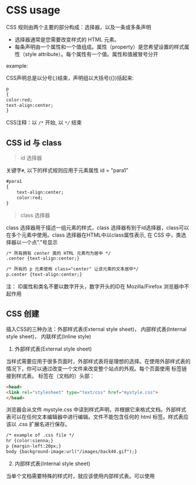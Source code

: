 # CSS usage

CSS 规则由两个主要的部分构成：选择器，以及一条或多条声明

* 选择器通常是您需要改变样式的 HTML 元素。
* 每条声明由一个属性和一个值组成。属性（property）是您希望设置的样式属性（style attribute）。每个属性有一个值。属性和值被冒号分开

example:

CSS声明总是以分号(;)结束，声明组以大括号({})括起来:

```html
p 
{
color:red;
text-align:center;
}
```

CSS注释：以 `/*` 开始, 以 `*/` 结束

## CSS id 与 class

> id 选择器

关键字`#`, 以下的样式规则应用于元素属性 id = "para1"

```html
#para1
{
    text-align:center;
    color:red;
}
```

> class 选择器

class 选择器用于描述一组元素的样式，class 选择器有别于id选择器，class可以在多个元素中使用。class 选择器在HTML中以class属性表示, 在 CSS 中，类选择器以一个点"."号显示

```html
/* 所有拥有 center 类的 HTML 元素均为居中 */
.center {text-align:center;}

/* 所有的 p 元素使用 class="center" 让该元素的文本居中*/
p.center {text-align:center;}
```

注： ID属性和类名不要以数字开头，数字开头的ID在 Mozilla/Firefox 浏览器中不起作用

## CSS 创建

插入CSS的三种办法：外部样式表(External style sheet)， 内部样式表(Internal style sheet)， 内联样式(Inline style)

1. 外部样式表(External style sheet)

当样式需要应用于很多页面时，外部样式表将是理想的选择。在使用外部样式表的情况下，你可以通过改变一个文件来改变整个站点的外观。每个页面使用 <link> 标签链接到样式表。 <link> 标签在（文档的）头部：

```html
<head>
<link rel="stylesheet" type="text/css" href="mystyle.css">
</head>
```

浏览器会从文件 mystyle.css 中读到样式声明，并根据它来格式文档。外部样式表可以在任何文本编辑器中进行编辑。文件不能包含任何的 html 标签。样式表应该以 .css 扩展名进行保存。

```html
/* example of .css file */
hr {color:sienna;}
p {margin-left:20px;}
body {background-image:url("/images/back40.gif");}
```

2. 内部样式表(Internal style sheet)

当单个文档需要特殊的样式时，就应该使用内部样式表。可以使用 <style> 标签在文档头部定义内部样式表。

```html
<head>
<style>
hr {color:sienna;}
p {margin-left:20px;}
body {background-image:url("images/back40.gif");}
</style>
</head>
```

3. 内联样式(Inline style)

由于要将表现和内容混杂在一起，内联样式会损失掉样式表的许多优势。请慎用这种方法，例如当样式仅需要在一个元素上应用一次时。要使用内联样式，你需要在相关的标签内使用样式（style）属性。Style 属性可以包含任何 CSS 属性。

```html
/* 展示如何改变段落的颜色和左外边距 */
<p style="color:sienna;margin-left:20px">这是一个段落。</p>
```

**多重样式优先级: (内联样式）Inline style > （内部样式）Internal style sheet >（外部样式）External style sheet > 浏览器默认样式**

注意：如果外部样式放在内部样式的后面，则外部样式将覆盖内部样式

## CSS 背景

* background-color
* background-image
* background-repeat
* background-attachment
* background-position

## CSS 文本格式

颜色：代号表示，对于W3C标准的CSS：如果你定义了颜色属性，你还必须定义背景色属性。

对齐方式：text-align设置为`justify`，每一行被展开为宽度相等，左，右外边距是对齐（如杂志和报纸）

文本修饰：text-decoration（下划线等）

文本转换：`p.uppercase {text-transform:uppercase;}`大小写转换

文本缩进：`{text-indent:50px;}`是用来指定文本的第一行的缩进

CSS 字体：有`通用字体系列`(拥有相似外观的字体系统组合（如 "Serif" 或 "Monospace"))或者`特定字体系列`（一个特定的字体系列（如 "Times" 或 "Courier"））- font-family 属性应该设置几个字体名称作为一种"后备"机制，如果浏览器不支持第一种字体，他将尝试下一种字体。`font-size`可以控制文本大小

```html
p.normal {font-style:normal;} 普通
p.italic {font-style:italic;} 斜体
p.oblique {font-style:oblique;} 斜体
```

## CSS 链接

链接有四种状态：

```html
a:link {color:#000000;}      /* 未访问链接*/
a:visited {color:#00FF00;}  /* 已访问链接 */
a:hover {color:#FF00FF;}  /* 鼠标移动到链接上 */
a:active {color:#0000FF;}  /* 鼠标点击时 */
```

note: `a:hover` 必须跟在 `a:link` 和 `a:visited`后面, `a:active` 必须跟在 `a:hover`后面

## CSS 列表

比HTML更丰富的列表标记，也可用图像作列表项标记

* 设置不同的列表项标记为有序列表 
* 设置不同的列表项标记为无序列表 
* 设置列表项标记为图像 

不同的列表标记：

```html
<head>
<style>
ul.a {list-style-type:circle;}
ul.b {list-style-type:square;}
</style>
</head>

/* 使用 a 格式 */
<ul class="a">
  <li>Coffee</li>
  <li>Tea</li>
  <li>Coca Cola</li>
</ul>

/* 使用 b 格式 */
<ul class="b">
  <li>Coffee</li>
  <li>Tea</li>
  <li>Coca Cola</li>
</ul>
```

使用图标进行列表标记

```html
<style>
ul 
{
	list-style-image:url('sqpurple.gif');
}
</style>

<ul>
<li>Coffee</li>
<li>Tea</li>
<li>Coca Cola</li>
</ul>
```

## CSS 表格

指定CSS表格边框，使用border属性， 显示一个表的单个边框，使用 border-collapse属性，text-align属性设置表格水平对齐方式， Width和height属性设置表格宽度和高度，使用td和th元素的填充属性

```html
<style>
table, td, th
{
	border:1px solid green;
}
th
{
	background-color:green;
	color:white;
}
</style>
```

## CSS 盒子模型（Box Model）

CSS盒模型本质上是一个盒子，封装周围的HTML元素，包括四部分： Margin(外边距) - 清除边框外的区域，外边距是透明的， Border(边框) - 围绕在内边距和内容外的边框， Padding(内边距) - 清除内容周围的区域，内边距是透明的， Content(内容) - 盒子的内容，显示文本和图像。

当指定一个CSS元素的宽度和高度属性时，你**只是设置内容区域**的宽度和高度。要知道，完全大小的元素，还必须添加填充，边框和边距。

下面的例子中的元素的总宽度为300px：

```html
div {
    width: 300px;
    border: 25px solid green;
    padding: 25px;
    margin: 25px;
}
```

即： 总元素的宽度=宽度+左填充+右填充+左边框+右边框+左边距+右边距

总元素的高度=高度+顶部填充+底部填充+上边框+下边框+上边距+下边距

Note: 一旦为页面设置了恰当的 DTD，大多数浏览器都会按照上面的图示来呈现内容。然而 **IE 5 和 6** 的呈现却是不正确的。根据 W3C 的规范，元素内容占据的空间是由 width 属性设置的，而内容周围的 padding 和 border 值是另外计算的。不幸的是，IE5.X 和 6 在怪异模式中使用自己的非标准模型。`这些浏览器的 width 属性不是内容的宽度，而是内容、内边距和边框的宽度的总和`。虽然有方法解决这个问题。但是目前最好的解决方案是回避这个问题。也就是，不要给元素添加具有指定宽度的内边距，而是尝试将内边距或外边距添加到元素的父元素和子元素。IE8 及更早IE版本不支持设置填充的宽度和边框的宽度属性。解决IE8及更早版本不兼容问题可以在HTML页面声明 <!DOCTYPE html>即可

## CSS 边框

`border-style`属性用来定义边框的样式， `border-width` 属性为边框指定宽度， `border-color` 边框颜色， 

```html
/* 单独设置各边的样子 */
p
{
    border-top-style:dotted;
    border-right-style:solid;
    border-bottom-style:dotted;
    border-left-style:solid;
}
```

## CSS 轮廓（outline）

轮廓（outline）是绘制于元素周围的一条线，位于边框边缘的外围，可起到突出元素的作用。轮廓（outline）属性指定元素轮廓的样式、颜色和宽度。

```html
<style>
p 
{
	border:1px solid red;
	outline-style:dotted;
	outline-color:#00ff00;
}
</style>
```

## CSS 外边距

CSS margin(外边距)属性定义元素周围的空间

可能的值：

* auto：设置浏览器边距。这样做的结果会依赖于浏览器
* length：定义一个固定的margin（使用像素，pt，em等）
* %：定义一个使用百分比的边距

```html
<style>
p
{
	background-color:yellow;
}
p.margin
{
	margin-top:100px;
	margin-bottom:100px;
	margin-right:50px;
	margin-left:50px;
}
</style>
```

## CSS padding (填充)

CSS padding（填充）是一个简写属性，定义元素边框与元素内容之间的空间，即上下左右的内边距

可能的值：

* length：定义一个固定的margin（使用像素，pt，em等）
* %：定义一个使用百分比的边距

## CSS 分组和嵌套

> 分组选择，为了减少代码，把样式相同的分组

也就是说：

```html
h1
{
    color:green;
}
h2
{
    color:green;
}
p
{
    color:green;
}
```

可以简记为：

```html
h1,h2,p
{
    color:green;
}
```

> 嵌套：适用于选择器内部的选择器(就是一种组合)

example:

* p{ }: 为所有 p 元素指定一个样式。
* .marked{ }: 为所有 class="marked" 的元素指定一个样式。
* .marked p{ }: 为所有 class="marked" 元素内的 p 元素指定一个样式。
* p.marked{ }: 为所有 class="marked" 的 p 元素指定一个样式。

## CSS 尺寸

height	设置元素的高度。
line-height	设置行高。
max-height	设置元素的最大高度。
max-width	设置元素的最大宽度。
min-height	设置元素的最小高度。
min-width	设置元素的最小宽度。
width	设置元素的宽度。

## CSS Display（显示）与 Visibility（可见性）

display属性设置一个元素应如何显示，visibility属性指定一个元素应可见还是隐藏。

隐藏一个元素可以通过把display属性设置为**none**，或把visibility属性设置为**hidden**。但是请注意，这两种方法会产生不同的结果。

`visibility:hidden`可以隐藏某个元素，但隐藏的元素**仍需占用与未隐藏之前一样的空间**。也就是说，该元素虽然被隐藏了，但仍然会影响布局。`display:none`可以隐藏某个元素，且隐藏的元素不会占用任何空间。也就是说，该元素不但被隐藏了，而且该元素原本占用的空间也会从页面布局中消失。

CSS Display - 块和内联元素

块元素是一个元素，占用了全部宽度，在前后都是换行符。块元素的例子：`<h1>`, `<p>`, `<div>`
内联元素只需要必要的宽度，不强制换行。内联元素的例子：`<span>`, `<a>`

把列表项显示为内联元素：

```html
li{display:inline;}
```

把span元素作为块元素：

```html
span {display:block;}
```

Note: 注意：变更元素的显示类型看该元素是如何显示，它是什么样的元素。例如：一个内联元素设置为display:block是不允许有它内部的嵌套块元素

## CSS Position (定位)

position 属性指定了元素的定位类型。position属性的5个值：static，relative，fixed, absolute, sticky

> static

HTML 元素的默认值，即没有定位，遵循正常的文档流对象。

> fixed

元素的位置相对于浏览器窗口是固定位置。即使窗口是滚动的它也不会移动。Fixed定位使元素的位置与文档流无关，因此不占据空间。Fixed定位的元素可能和其他元素重叠。

Note： Fixed 定位在 IE7 和 IE8 下需要描述 !DOCTYPE 才能支持。

> relative

相对定位元素的定位是相对其正常位置。相对定位元素经常被用来作为绝对定位元素的容器块。可能和其他元素重叠。

> absolute 

绝对定位的元素的位置相对于最近的已定位父元素，如果元素没有已定位的父元素，那么它的位置相对于`<html>`。absolute 定位使元素的位置与文档流无关，因此不占据空间。absolute 定位的元素和其他元素重叠。

> sticky

所以可以把它称之为粘性定位。position: sticky; 基于用户的滚动位置来定位。粘性定位的元素是依赖于用户的滚动，在 position:relative 与 position:fixed 定位之间切换。它的行为就像 position:relative; 而当页面滚动超出目标区域时，它的表现就像 position:fixed;，它会固定在目标位置。元素定位表现为在跨越特定阈值前为相对定位，之后为固定定位。

这个特定阈值指的是 top, right, bottom 或 left 之一，换言之，指定 top, right, bottom 或 left 四个阈值其中之一，才可使粘性定位生效。否则其行为与相对定位相同。

Note: Internet Explorer, Edge 15 及更早 IE 版本不支持 sticky 定位。 Safari 需要使用 -webkit- prefix (查看以下实例)。

Example：小球不出框，永远显示的条幅

> 重叠元素的顺序

元素的定位与文档流无关，所以它们可以覆盖页面上的其它元素。`z-index`属性指定了一个元素的堆叠顺序（哪个元素应该放在前面，或后面）。一个元素可以有正数或负数的堆叠顺序：

```html
img
{
    position:absolute;
    left:0px;
    top:0px;
    z-index:-1;
}
```

具有更高堆叠顺序的元素总是在较低的堆叠顺序元素的前面。如果两个定位元素重叠，没有指定z - index，最后定位在HTML代码中的元素将被显示在最前面。

## CSS 布局 Overflow

CSS overflow 属性可以控制内容溢出元素框时在对应的元素区间内添加滚动条。

overflow属性有以下值：

* visible	默认值。内容不会被修剪，会呈现在元素框之外。
* hidden	内容会被修剪，并且其余内容是不可见的。
* scroll	内容会被修剪，但是浏览器会显示滚动条以便查看其余的内容。
* auto	如果内容被修剪，则浏览器会显示滚动条以便查看其余的内容。
* inherit	规定应该从父元素继承 overflow 属性的值。

注意:overflow 属性只工作于指定高度的块元素上。
注意: 在 OS X Lion ( Mac 系统) 系统上，滚动条默认是隐藏的，使用的时候才会显示 (设置 "overflow:scroll" 也是一样的)。

example:

```html
<style>
#overflowTest {
    background: #4CAF50;
    color: white;
    padding: 15px;
    width: 80%;
    height: 100px;
    overflow: scroll;
    border: 1px solid #ccc;
}
</style>

<div id="overflowTest">
<p> ... </p>
</div>
```

## CSS Float (浮动)

CSS 的 Float（浮动），会使元素向左或向右移动，其周围的元素也会重新排列。Float（浮动），往往是用于图像，但它在布局时一样非常有用。

元素的水平方向浮动，意味着元素只能左右移动而不能上下移动。一个浮动元素会尽量向左或向右移动，直到它的外边缘碰到包含框或另一个浮动框的边框为止。浮动元素之后的元素将围绕它。浮动元素之前的元素将不会受到影响。如果图像是右浮动，下面的文本流将环绕在它左边。

> 这样就能实现图片放置于最右的功能

```html
img
{
    float:right;
}
```

如果你把几个浮动的元素放到一起，如果有空间的话，它们将彼此相邻。而且还可以根据浏览器的宽度动态调整

清除浮动 - 使用 clear

元素浮动之后，周围的元素会重新排列，为了避免这种情况，使用 clear 属性。
clear 属性指定元素两侧不能出现浮动元素。也就是说在换行的时候，新的文字应该使用clear，免得新的一行字黏上前面的浮动图片

## CSS 布局 - 水平 & 垂直对齐

要水平居中对齐一个元素(如 <div>), 可以使用 margin: auto;

> 居中对齐

```html
.center {
    margin: auto;
    width: 50%;
    border: 3px solid green;
    padding: 10px;
}
```

Note: 如果没有设置 `width` 属性(或者设置 100%)，居中对齐将不起作用

> 还可以使用 position: absolute; 属性来对齐元素:

```html
.right {
    position: absolute;
    right: 0px;
    width: 300px;
    border: 3px solid #73AD21;
    padding: 10px;
}
```

